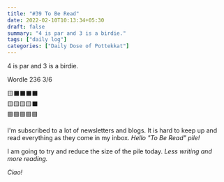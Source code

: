 ```yaml
---
title: "#39 To Be Read"
date: 2022-02-10T10:13:34+05:30
draft: false
summary: "4 is par and 3 is a birdie."
tags: ["daily log"]
categories: ["Daily Dose of Pottekkat"]
---
```


4 is par and 3 is a birdie.

Wordle 236 3/6

🟨⬛⬛⬛⬛\
🟨🟨🟨🟨⬛\
🟩🟩🟩🟩🟩

I'm subscribed to a lot of newsletters and blogs. It is hard to keep up and read everything as they come in my inbox. _Hello "To Be Read" pile!_

I am going to try and reduce the size of the pile today. _Less writing and more reading._

_Ciao!_
